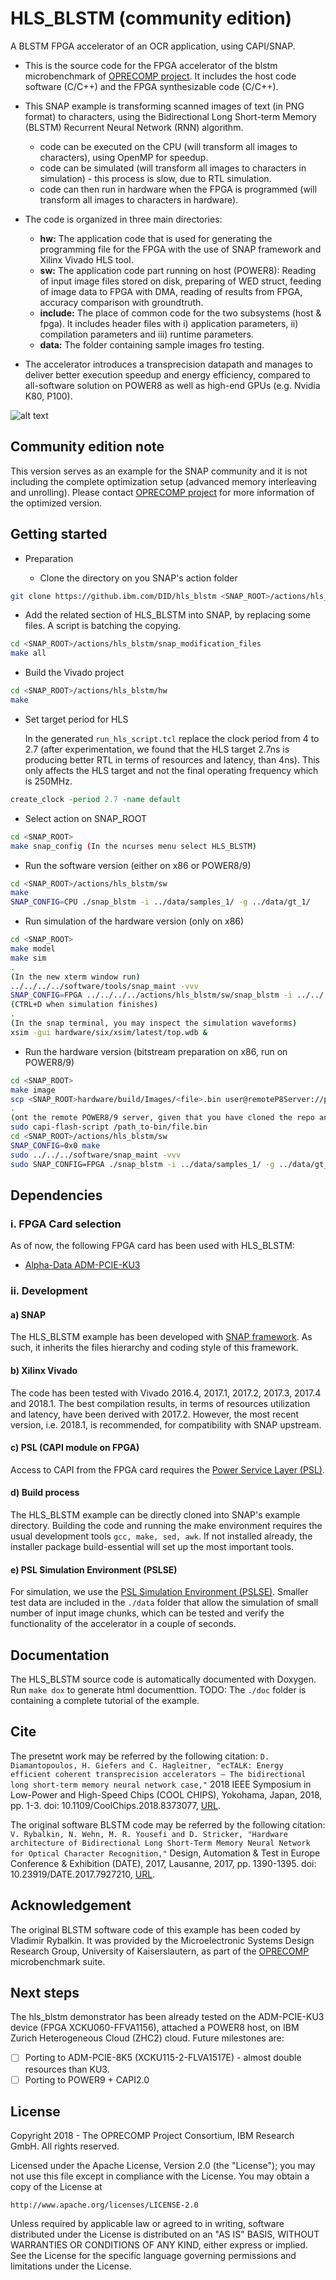# HLS_BLSTM (community edition)
A BLSTM FPGA accelerator of an OCR application, using CAPI/SNAP.

- This is the source code for the FPGA accelerator of the blstm microbenchmark of [OPRECOMP project](http://oprecomp.eu/). It includes the host code software (C/C++) and the FPGA synthesizable code (C/C++).

- This SNAP example is transforming scanned images of text (in PNG format) to characters, using the Bidirectional Long Short-term Memory (BLSTM) Recurrent Neural Network (RNN) algorithm.
  - code can be executed on the CPU (will transform all images to characters), using OpenMP for speedup.
  - code can be simulated (will transform all images to characters in simulation) - this process is slow, due to RTL simulation.
  - code can then run in hardware when the FPGA is programmed (will transform all images to characters in hardware).


- The code is organized in three main directories:
  - **hw:** The application code that is used for generating the programming file for the FPGA with the use of SNAP framework and Xilinx Vivado HLS tool.
  - **sw:** The application code part running on host (POWER8): Reading of input image files stored on disk, preparing of WED struct, feeding of image data to FPGA with DMA, reading of results from FPGA, accuracy comparison with groundtruth.
  - **include:** The place of common code for the two subsystems (host & fpga). It includes header files with i) application parameters, ii) compilation parameters and iii) runtime parameters.
  - **data:** The folder containing sample images fro testing.

- The accelerator introduces a transprecision datapath and manages to deliver better execution speedup and energy efficiency, compared to all-software solution on POWER8 as well as high-end GPUs (e.g. Nvidia K80, P100).


![alt text](./var/hls_blstm.png "Overview of hls_blstm architecture.")

## Community edition note
This version serves as an example for the SNAP community and it is not including the complete optimization setup (advanced memory interleaving and unrolling). Please contact [OPRECOMP project](http://oprecomp.eu/) for more information of the optimized version.


## Getting started
* Preparation

  * Clone the directory on you SNAP's action folder
```Bash
git clone https://github.ibm.com/DID/hls_blstm <SNAP_ROOT>/actions/hls_blstm
```
  * Add the related section of HLS_BLSTM into SNAP, by replacing some files. A script is batching the copying.
  ```Bash
  cd <SNAP_ROOT>/actions/hls_blstm/snap_modification_files
  make all
  ```
  * Build the Vivado project
  ```Bash
  cd <SNAP_ROOT>/actions/hls_blstm/hw
  make
  ```
  * Set target period for HLS

    In the generated `run_hls_script.tcl` replace the clock period from 4 to 2.7 (after experimentation, we found that the HLS target 2.7ns is producing better RTL in terms of resources and latency, than 4ns). This only affects the HLS target and not the final operating frequency which is 250MHz.
  ```tcl
  create_clock -period 2.7 -name default
  ```
  * Select action on SNAP_ROOT
  ```Bash
  cd <SNAP_ROOT>
  make snap_config (In the ncurses menu select HLS_BLSTM)
  ```

* Run the software version (either on x86 or POWER8/9)
```Bash
cd <SNAP_ROOT>/actions/hls_blstm/sw
make
SNAP_CONFIG=CPU ./snap_blstm -i ../data/samples_1/ -g ../data/gt_1/
```

* Run simulation of the hardware version (only on x86)
```Bash
cd <SNAP_ROOT>
make model
make sim
.
(In the new xterm window run)
../../../../software/tools/snap_maint -vvv
SNAP_CONFIG=FPGA ../../../../actions/hls_blstm/sw/snap_blstm -i ../../../../actions/hls_blstm/data/samples_c/ -g ../../../../actions/hls_blstm/data/gt_1/
(CTRL+D when simulation finishes)
.
(In the snap terminal, you may inspect the simulation waveforms)
xsim -gui hardware/six/xsim/latest/top.wdb &
```

* Run the hardware version (bitstream preparation on x86, run on POWER8/9)
```Bash
cd <SNAP_ROOT>
make image
scp <SNAP_ROOT>hardware/build/Images/<file>.bin user@remoteP8Server://path_to_bin
.
(ont the remote POWER8/9 server, given that you have cloned the repo and having prepared files like in x86)
sudo capi-flash-script /path_to-bin/file.bin
cd <SNAP_ROOT>/actions/hls_blstm/sw
SNAP_CONFIG=0x0 make
sudo ../../../software/snap_maint -vvv
sudo SNAP_CONFIG=FPGA ./snap_blstm -i ../data/samples_1/ -g ../data/gt_1/ -C0
```

## Dependencies
### i. FPGA Card selection

As of now, the following FPGA card has been used with HLS_BLSTM:

*  [Alpha-Data ADM-PCIE-KU3](http://www.alpha-data.com/dcp/products.php?product=adm-pcie-ku3)

### ii. Development
#### a) SNAP
The HLS_BLSTM example has been developed with [SNAP framework](https://github.com/open-power/snap). As such, it inherits the files hierarchy and coding style of this framework.

#### b) Xilinx Vivado
The code has been tested with Vivado 2016.4, 2017.1, 2017.2, 2017.3, 2017.4 and 2018.1. The best compilation results, in terms of resources utilization and latency, have been derived with 2017.2. However, the most recent version, i.e. 2018.1, is recommended, for compatibility with SNAP upstream.

#### c) PSL (CAPI module on FPGA)
Access to CAPI from the FPGA card requires the [Power Service Layer (PSL)](https://www.ibm.com/systems/power/openpower).


#### d) Build process
The HLS_BLSTM example can be directly cloned into SNAP's example directory. Building the code and running the make environment requires the usual development tools `gcc, make, sed, awk`. If not installed already, the installer package build-essential will set up the most important tools.

#### e) PSL Simulation Environment (PSLSE)
For simulation, we use the [PSL Simulation Environment (PSLSE)](https://github.com/ibm-capi/pslse). Smaller test data are included in the `./data` folder that allow the simulation of small number of input image chunks, which can be tested and verify the functionality of the accelerator in a couple of seconds.

## Documentation
The HLS_BLSTM source code is automatically documented with Doxygen. Run `make dox` to generate html documenttion. TODO: The `./doc` folder is containing  a complete tutorial of the example.

## Cite
The presetnt work may be referred by the following citation:
`D. Diamantopoulos, H. Giefers and C. Hagleitner, "ecTALK: Energy efficient coherent transprecision accelerators — The bidirectional long short-term memory neural network case,"` 2018 IEEE Symposium in Low-Power and High-Speed Chips (COOL CHIPS), Yokohama, Japan, 2018, pp. 1-3. doi: 10.1109/CoolChips.2018.8373077, [URL](http://ieeexplore.ieee.org/stamp/stamp.jsp?tp=&arnumber=8373077&isnumber=8373063).

The original software BLSTM code may be referred by the following citation: `V. Rybalkin, N. Wehn, M. R. Yousefi and D. Stricker, "Hardware architecture of Bidirectional Long Short-Term Memory Neural Network for Optical Character Recognition,"` Design, Automation & Test in Europe Conference & Exhibition (DATE), 2017, Lausanne, 2017, pp. 1390-1395. doi: 10.23919/DATE.2017.7927210, [URL](http://ieeexplore.ieee.org/stamp/stamp.jsp?tp=&arnumber=7927210&isnumber=7926947).

## Acknowledgement
The original BLSTM software code of this example has been coded by Vladimir Rybalkin. It was provided by the Microelectronic Systems Design Research Group, University of Kaiserslautern, as part of the [OPRECOMP](http://oprecomp.eu/) microbenchmark suite.

## Next steps
The hls_blstm demonstrator has been already tested on the ADM-PCIE-KU3 device (FPGA XCKU060-FFVA1156), attached a POWER8 host, on IBM Zurich Heterogeneous Cloud (ZHC2) cloud. Future milestones are:

- [ ] Porting to ADM-PCIE-8K5 (XCKU115-2-FLVA1517E) - almost double resources than KU3.
- [ ] Porting to POWER9 + CAPI2.0

## License
Copyright 2018 - The OPRECOMP Project Consortium,
                 IBM Research GmbH. All rights reserved.

Licensed under the Apache License, Version 2.0 (the "License");
you may not use this file except in compliance with the License.
You may obtain a copy of the License at

    http://www.apache.org/licenses/LICENSE-2.0

Unless required by applicable law or agreed to in writing, software
distributed under the License is distributed on an "AS IS" BASIS,
WITHOUT WARRANTIES OR CONDITIONS OF ANY KIND, either express or implied.
See the License for the specific language governing permissions and
limitations under the License.
